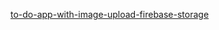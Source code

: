 [to-do-app-with-image-upload-firebase-storage](https://to-do-app-with-image-upload-firebase-storage.vercel.app/)

